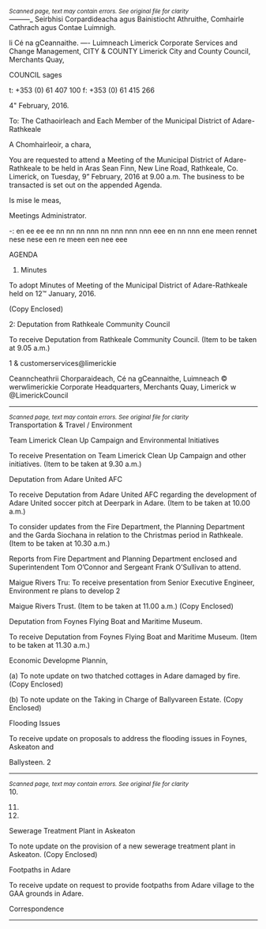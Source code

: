 *<small>Scanned page, text may contain errors. See original file for clarity</small>*  
_—_——_ Seirbhisi Corpardideacha agus Bainistiocht Athruithe,
Comhairle Cathrach agus Contae Luimnigh.

li Cé na gCeannaithe.
—- Luimneach
Limerick Corporate Services and Change Management,
CITY & COUNTY Limerick City and County Council,
Merchants Quay,

COUNCIL sages

t: +353 (0) 61 407 100
f: +353 (0) 61 415 266

4" February, 2016.

To: The Cathaoirleach and Each Member of the Municipal District of Adare-Rathkeale

A Chomhairleoir, a chara,

You are requested to attend a Meeting of the Municipal District of Adare-Rathkeale to be held in Aras
Sean Finn, New Line Road, Rathkeale, Co. Limerick, on Tuesday, 9” February, 2016 at 9.00 a.m. The
business to be transacted is set out on the appended Agenda.

Is mise le meas,

Meetings Administrator.

-: en ee ee ee nn nn nn nnn nn nnn nnn nnn eee en nn nnn ene meen rennet nese nese een re meen een nee eee

AGENDA

1. Minutes

To adopt Minutes of Meeting of the Municipal District of Adare-Rathkeale held on 12™ January,
2016.

(Copy Enclosed)

2: Deputation from Rathkeale Community Council

To receive Deputation from Rathkeale Community Council. (Item to be taken at 9.05 a.m.)

1 & customerservices@limerickie

Ceanncheathrii Chorparaideach, Cé na gCeannaithe, Luimneach © werwlimerickie
Corporate Headquarters, Merchants Quay, Limerick w @LimerickCouncil

---
*<small>Scanned page, text may contain errors. See original file for clarity</small>*  
Transportation & Travel / Environment

Team Limerick Clean Up Campaign and Environmental Initiatives

To receive Presentation on Team Limerick Clean Up Campaign and other initiatives. (Item to be
taken at 9.30 a.m.)

Deputation from Adare United AFC

To receive Deputation from Adare United AFC regarding the development of Adare United soccer
pitch at Deerpark in Adare. (Item to be taken at 10.00 a.m.)

To consider updates from the Fire Department, the Planning Department and the Garda
Siochana in relation to the Christmas period in Rathkeale. (Item to be taken at 10.30 a.m.)

Reports from Fire Department and Planning Department enclosed and Superintendent Tom
O’Connor and Sergeant Frank O’Sullivan to attend.

Maigue Rivers Tru:
To receive presentation from Senior Executive Engineer, Environment re plans to develop 2

Maigue Rivers Trust. (Item to be taken at 11.00 a.m.)
(Copy Enclosed)

Deputation from Foynes Flying Boat and Maritime Museum.

To receive Deputation from Foynes Flying Boat and Maritime Museum. (Item to be taken at
11.30 a.m.)

Economic Developme Plannin,

(a) To note update on two thatched cottages in Adare damaged by fire.
(Copy Enclosed)

(b) To note update on the Taking in Charge of Ballyvareen Estate.
(Copy Enclosed)

Flooding Issues

To receive update on proposals to address the flooding issues in Foynes, Askeaton and

Ballysteen.
2

---
*<small>Scanned page, text may contain errors. See original file for clarity</small>*  
10.

11.

12.

Sewerage Treatment Plant in Askeaton

To note update on the provision of a new sewerage treatment plant in Askeaton.
(Copy Enclosed)

Footpaths in Adare

To receive update on request to provide footpaths from Adare village to the GAA grounds in
Adare.

Correspondence

---
